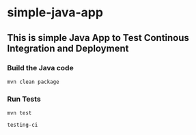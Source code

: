 # simple-java-app
## This is simple Java App to Test Continous Integration and Deployment

### Build the Java code
```mvn clean package```

### Run Tests
```mvn test```

```testing-ci```


